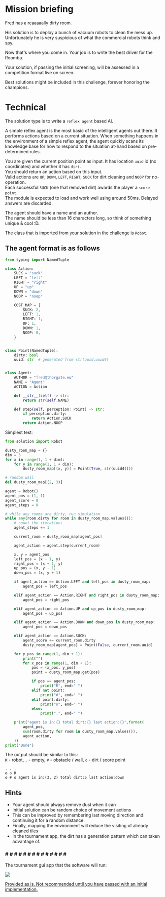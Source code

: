 # Mission briefing

Fred has a reaaaaally dirty room.

His solution is to deploy a bunch of vacuum robots to clean the mess up.
Unfortunately he is very suspicious of what the commercial robots think and spy.

Now that's where you come in.
Your job is to write the best driver for the Roomba.

Your solution, if passing the initial screening,
will be assessed in a competition format live on screen.

Best solutions might be included in this challenge, forever honoring the champions.

# Technical

The solution type is to write a `reflex agent` based AI.

  A simple reflex agent is the most basic of the intelligent agents out there. It performs actions based on a current situation. When something happens in the environment of a simple reflex agent, the agent quickly scans its knowledge base for how to respond to the situation at-hand based on pre-determined rules.

You are given the current position point as input.
It has location `uuid` id (no coordinates) and whether it has `dirt`.  
You should return an action based on this input.  
Valid actions are `UP`, `DOWN`, `LEFT`, `RIGHT`, `SUCK` for dirt cleaning and `NOOP` for no-operation.  
Each successful `SUCK` (one that removed dirt) awards the player a `score point`.  
The module is expected to load and work well using around 50ms. Delayed answers are discarded.

The agent should have a name and an author.  
The name should be less than 16 characters long, so think of something unique & cool :D.

The class that is imported from your solution in the challenge is `Robot`.

## The agent format is as follows

```python
from typing import NamedTuple

class Action:
    SUCK = "suck"
    LEFT = "left"
    RIGHT = "right"
    UP = "up"
    DOWN = "down"
    NOOP = "noop"

    COST_MAP = {
        SUCK: 2,
        LEFT: 1,
        RIGHT: 1,
        UP: 1,
        DOWN: 1,
        NOOP: 0,
    }


class Point(NamedTuple):
    dirty: bool
    uuid: str  # generated from str(uuid.uuid4)


class Agent:
    AUTHOR = "fred@thorgate.eu"
    NAME = "Agent"
    ACTION = Action

    def __str__(self) -> str:
        return str(self.NAME)

    def step(self, perception: Point) -> str:
        if perception.dirty:
            return Action.SUCK
        return Action.NOOP
```

Simplest test:

```python
from solution import Robot

dusty_room_map = {}
dim = 3
for x in range(1, 1 + dim):
    for y in range(1, 1 + dim):
        dusty_room_map[(x, y)] = Point(True, str(uuid4()))

# random wall
del dusty_room_map[(2, 3)]

agent = Robot()
agent_pos = (1, 1)
agent_score = 0
agent_steps = 0

# while any rooms are dirty, run simulation
while any(room.dirty for room in dusty_room_map.values()):
    # count the iterations
    agent_steps += 1

    current_room = dusty_room_map[agent_pos]

    agent_action = agent.step(current_room)

    x, y = agent_pos
    left_pos = (x - 1, y)
    right_pos = (x + 1, y)
    up_pos = (x, y - 1)
    down_pos = (x, y + 1)

    if agent_action == Action.LEFT and left_pos in dusty_room_map:
        agent_pos = left_pos

    elif agent_action == Action.RIGHT and right_pos in dusty_room_map:
        agent_pos = right_pos

    elif agent_action == Action.UP and up_pos in dusty_room_map:
        agent_pos = up_pos

    elif agent_action == Action.DOWN and down_pos in dusty_room_map:
        agent_pos = down_pos

    elif agent_action == Action.SUCK:
        agent_score += current_room.dirty
        dusty_room_map[agent_pos] = Point(False, current_room.uuid)

    for y_pos in range(1, dim + 1):
        print("")
        for x_pos in range(1, dim + 1):
            pos = (x_pos, y_pos)
            point = dusty_room_map.get(pos)

            if pos == agent_pos:
                print("R", end=" ")
            elif not point:
                print("#", end=" ")
            elif point.dirty:
                print("o", end=" ")
            else:
                print(".", end=" ")

    print("agent is in:{} total dirt:{} last action:{}".format(
        agent_pos,
        sum(room.dirty for room in dusty_room_map.values()),
        agent_action,
    ))
print("Done")
```

The output should be similar to this:  
`R` - robot, `.` - empty, `#` - obstacle / wall, `o` - dirt / score point
```
. . . 
o o R 
o # o agent is in:(3, 2) total dirt:5 last action:down
```

## Hints

- Your agent should always remove dust when it can
- Initial solution can be random choice of movement actions
- This can be improved by remembering last moving direction and continuing it for a random distance.
- Finally, mapping the environment will reduce the visiting of already cleaned tiles
- In the tournament app, the dirt has a generation pattern which can taken advantage of.

### # # # # # # # # # # # # # # #

The tournament gui app that the software will run:

<img src="https://pyspace.egg.thorgate.eu/media/70f/287415638455fabbc69b5f935eb52/small_example2.gif.gif" />

[Provided as is. Not recommended until you have passed with an initial implementation.](https://github.com/vegetablejuiceftw/vacuum)